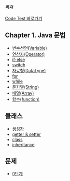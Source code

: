 

___목차___<br><br>
[Code Test 바로가기](https://app.coderpad.io/sandbox?snippet)

## Chapter 1. Java 문법
- [변수선언(Variable)](./Markdown/variable.md)
- [연산자(Operator)](./Markdown/operator.md)
- [if-else](./Markdown/ifElse.md)
- [switch](./Markdown/switch.md)
- [자료형(DataType)](./Markdown/dataType.md)
- [for](./Markdown/for.md)
- [while](./Markdown/while.md)
- [문자열(String)](./Markdown/string.md)
- [배열(Array)](./Markdown/array.md)
- [함수(function)](./Markdown/function.md)

## 클래스
- [생성자](./Markdown/constructor.md)
- [getter & setter](./Markdown/get_set.md)
- [class](./Markdown/class.md)
- [inheritance](./Markdown/inheritance.md)
<!--- [접근제어자](./Markdown/constructor.md)-->


## 문제
- [0단계](./Markdown/level_0.md)





<!--
- [](./Markdown/array.md)
- [](./Markdown/array.md)
- [](./Markdown/array.md)
- [](./Markdown/array.md)
-->

